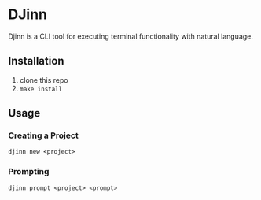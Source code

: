 # DJinn

Djinn is a CLI tool for executing terminal functionality with natural language.

## Installation

1. clone this repo
2. ```make install```

## Usage
### Creating a Project
```djinn new <project>```

### Prompting
```djinn prompt <project> <prompt>```
